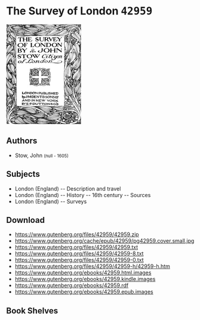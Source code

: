 # The Survey of London <kbd>42959</kbd>

![](./cover.medium.jpg "")

## Authors


 - Stow, John <small>(null - 1605)</small>

## Subjects


 - London (England) -- Description and travel
 - London (England) -- History -- 16th century -- Sources
 - London (England) -- Surveys

## Download


 - https://www.gutenberg.org/files/42959/42959.zip
 - https://www.gutenberg.org/cache/epub/42959/pg42959.cover.small.jpg
 - https://www.gutenberg.org/files/42959/42959.txt
 - https://www.gutenberg.org/files/42959/42959-8.txt
 - https://www.gutenberg.org/files/42959/42959-0.txt
 - https://www.gutenberg.org/files/42959/42959-h/42959-h.htm
 - https://www.gutenberg.org/ebooks/42959.html.images
 - https://www.gutenberg.org/ebooks/42959.kindle.images
 - https://www.gutenberg.org/ebooks/42959.rdf
 - https://www.gutenberg.org/ebooks/42959.epub.images

## Book Shelves


